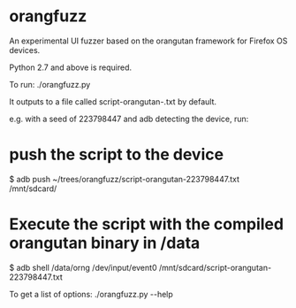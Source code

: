 orangfuzz
=========

An experimental UI fuzzer based on the orangutan framework for Firefox OS devices.

Python 2.7 and above is required.

To run:
./orangfuzz.py

It outputs to a file called script-orangutan-<random seed>.txt by default.

e.g. with a seed of 223798447 and adb detecting the device, run:

# push the script to the device
$ adb push ~/trees/orangfuzz/script-orangutan-223798447.txt /mnt/sdcard/
# Execute the script with the compiled orangutan binary in /data
$ adb shell /data/orng /dev/input/event0 /mnt/sdcard/script-orangutan-223798447.txt

To get a list of options:
./orangfuzz.py --help
